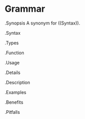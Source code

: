 # Grammar

.Synopsis
A synonym for ((Syntax)).

.Syntax

.Types

.Function
       
.Usage

.Details

.Description

.Examples

.Benefits

.Pitfalls

